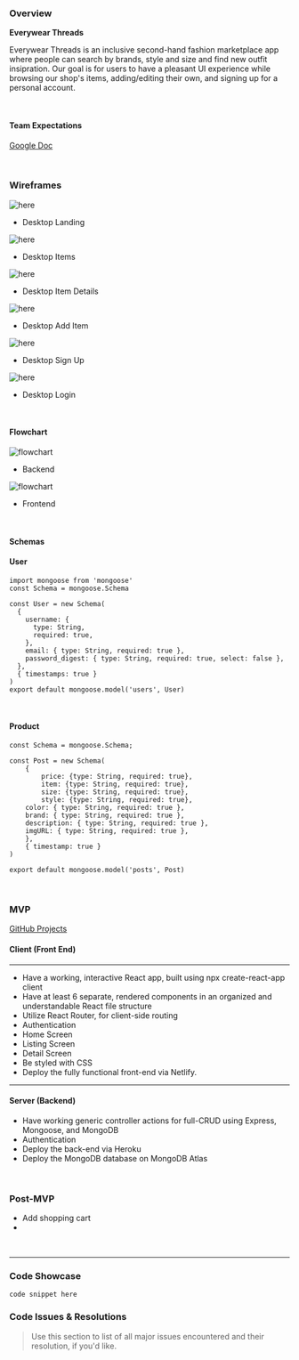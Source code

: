 
### Overview

**Everywear Threads** 

Everywear Threads is an inclusive second-hand fashion marketplace app where people can search by brands, style and size and find new outfit insipration. Our goal is for users to have a pleasant UI experience while browsing our shop's items, adding/editing their own, and signing up for a personal account. 

<br>

#### Team Expectations

[Google Doc](https://docs.google.com/document/d/193hz7hk5Lj7erhBRmQaSAtqgyl4XC_lg6NIFy0grh_M/edit?usp=sharing)


<br>

### Wireframes


![here](https://i.ibb.co/XDYtv0H/Screen-Shot-2021-12-22-at-11-16-25.png)

- Desktop Landing

![here](https://i.ibb.co/ggTcc9J/Screen-Shot-2021-12-22-at-11-16-52.png)

- Desktop Items

![here](https://i.ibb.co/SVM7BWP/Screen-Shot-2021-12-22-at-11-17-31.png)

- Desktop Item Details

![here](https://i.ibb.co/HnvBXNH/Screen-Shot-2021-12-22-at-11-17-04.png)

- Desktop Add Item


![here](https://i.ibb.co/DGSRDsY/Screen-Shot-2021-12-22-at-11-17-13.png)

- Desktop Sign Up

![here](https://i.ibb.co/5MpzHjk/Screen-Shot-2021-12-22-at-11-17-21.png)

- Desktop Login


<br>

#### Flowchart

![flowchart](https://i.ibb.co/sJmvvgV/Screen-Shot-2021-12-22-at-11-31-26.png)

- Backend

![flowchart](https://i.ibb.co/JFXFCrd/Screen-Shot-2021-12-22-at-11-31-18.png)
- Frontend
<br>

#### Schemas


#### User

```
import mongoose from 'mongoose'
const Schema = mongoose.Schema

const User = new Schema(
  {
    username: {
      type: String,
      required: true,
    },
    email: { type: String, required: true },
    password_digest: { type: String, required: true, select: false },
  },
  { timestamps: true }
)
export default mongoose.model('users', User)
```

<br>

#### Product
```
const Schema = mongoose.Schema;

const Post = new Schema(
	{
		price: {type: String, required: true},
		item: {type: String, required: true},
		size: {type: String, required: true},
		style: {type: String, required: true},
    color: { type: String, required: true },
    brand: { type: String, required: true },
    description: { type: String, required: true },
    imgURL: { type: String, required: true },
	},
	{ timestamp: true }
)

export default mongoose.model('posts', Post)
```
<br>



### MVP

[GitHub Projects](https://github.com/KaleChip24/everywear-threads/projects/1)

#### Client (Front End)
***
 - Have a working, interactive React app, built using npx create-react-app client
 - Have at least 6 separate, rendered components in an organized and understandable React file structure
 - Utilize React Router, for client-side routing
 - Authentication
 - Home Screen
 - Listing Screen
 - Detail Screen
 - Be styled with CSS
 - Deploy the fully functional front-end via Netlify.

 ***
 #### Server (Backend)
 - Have working generic controller actions for full-CRUD using Express, Mongoose, and MongoDB
 - Authentication
 - Deploy the back-end via Heroku
 - Deploy the MongoDB database on MongoDB Atlas

<br>



### Post-MVP

- Add shopping cart
-

<br>

***


### Code Showcase

```
code snippet here
```

### Code Issues & Resolutions

> Use this section to list of all major issues encountered and their resolution, if you'd like.
